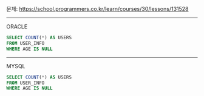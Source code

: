 문제: https://school.programmers.co.kr/learn/courses/30/lessons/131528

---

ORACLE

```SQL
SELECT COUNT(*) AS USERS
FROM USER_INFO
WHERE AGE IS NULL
```

---

MYSQL

```SQL
SELECT COUNT(*) AS USERS
FROM USER_INFO
WHERE AGE IS NULL
```
